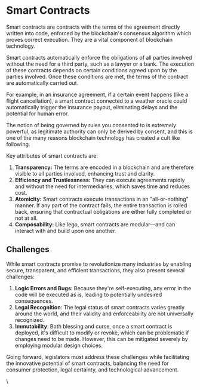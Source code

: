 # Smart Contracts

Smart contracts are contracts with the terms of the agreement directly written into code, enforced by the blockchain's consensus algorithm which proves correct execution. They are a vital component of blockchain technology.

Smart contracts automatically enforce the obligations of all parties involved without the need for a third party, such as a lawyer or a bank. The execution of these contracts depends on certain conditions agreed upon by the parties involved. Once these conditions are met, the terms of the contract are automatically carried out.

For example, in an insurance agreement, if a certain event happens (like a flight cancellation), a smart contract connected to a weather oracle could automatically trigger the insurance payout, eliminating delays and the potential for human error.

The notion of being governed by rules you consented to is extremely powerful, as legitimate authority can only be derived by consent, and this is one of the many reasons blockchain technology has created a cult like following.

Key attributes of smart contracts are:

1. **Transparency:** The terms are encoded in a blockchain and are therefore visible to all parties involved, enhancing trust and clarity.
2. **Efficiency and Trustlessness:** They can execute agreements rapidly and without the need for intermediaries, which saves time and reduces cost.
3. **Atomicity:** Smart contracts execute transactions in an "all-or-nothing" manner. If any part of the contract fails, the entire transaction is rolled back, ensuring that contractual obligations are either fully completed or not at all.
4. **Composability:** Like lego, smart contracts are modular—and can interact with and build upon one another.

## Challenges

While smart contracts promise to revolutionize many industries by enabling secure, transparent, and efficient transactions, they also present several challenges:

1. **Logic Errors and Bugs**: Because they're self-executing, any error in the code will be executed as is, leading to potentially undesired consequences.
2. **Legal Recognition**: The legal status of smart contracts varies greatly around the world, and their validity and enforceability are not universally recognized.
3. **Immutability**: Both blessing and curse, once a smart contract is deployed, it's difficult to modify or revoke, which can be problematic if changes need to be made. However, this can be mitigated severely by employing modular design choices.

Going forward, legislators must address these challenges while facilitating the innovative potential of smart contracts, balancing the need for consumer protection, legal certainty, and technological advancement.

\
